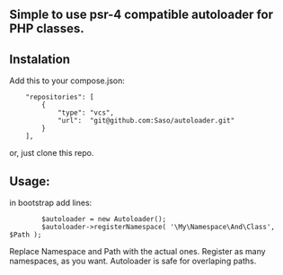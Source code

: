 ## Simple to use psr-4 compatible autoloader for PHP classes.

## Instalation
Add this to your compose.json:
```
    "repositories": [
        {
            "type": "vcs",
            "url":  "git@github.com:Saso/autoloader.git"
        }
    ],
```
or, just clone this repo.

## Usage:

in bootstrap add lines:
```
        $autoloader = new Autoloader();
        $autoloader->registerNamespace( '\My\Namespace\And\Class', $Path );
```
Replace Namespace and Path with the actual ones. Register as many namespaces, as you want. 
Autoloader is safe for overlaping paths.
